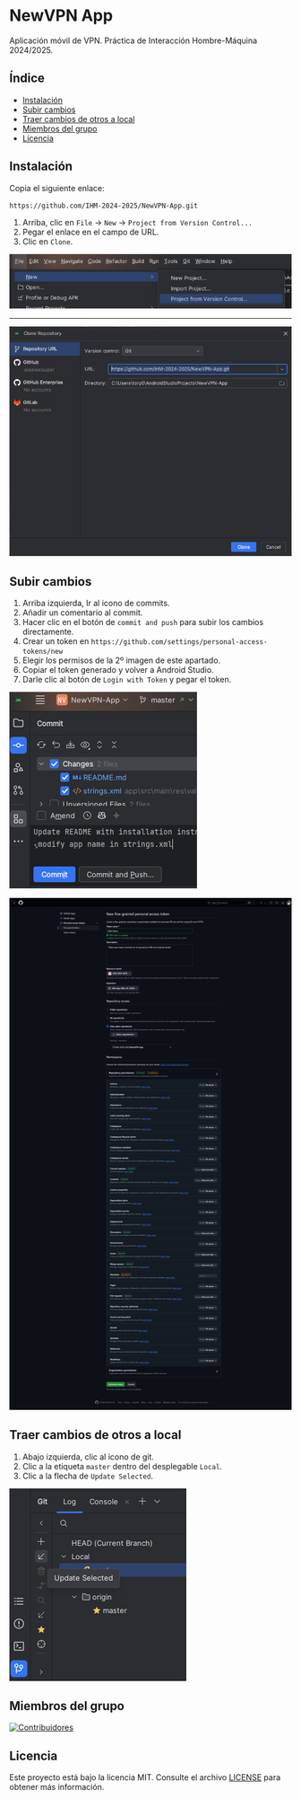 # NewVPN App

Aplicación móvil de VPN. Práctica de Interacción Hombre-Máquina 2024/2025.

## Índice

- [Instalación](#instalación)
- [Subir cambios](#subir-cambios)
- [Traer cambios de otros a local](#traer-cambios-de-otros-a-local)
- [Miembros del grupo](#miembros-del-grupo)
- [Licencia](#Licencia)

## Instalación

Copia el siguiente enlace:

```txt
https://github.com/IHM-2024-2025/NewVPN-App.git
```

1. Arriba, clic en `File` -> `New` -> `Project from Version Control...`
2. Pegar el enlace en el campo de URL.
3. Clic en `Clone`.

![Cómo clonar 1](assets/image.png)

---
![URL](assets/url.png)

## Subir cambios

1. Arriba izquierda, Ir al icono de commits.
2. Añadir un comentario al commit.
3. Hacer clic en el botón de `commit and push` para subir los cambios directamente.
4. Crear un token en `https://github.com/settings/personal-access-tokens/new`
5. Elegir los permisos de la 2º imagen de este apartado.
6. Copiar el token generado y volver a Android Studio.
7. Darle clic al botón de `Login with Token` y pegar el token.

![Commit](assets/commit.png)

![Token](assets/token.png)

## Traer cambios de otros a local

1. Abajo izquierda, clic al icono de git.
2. Clic a la etiqueta `master` dentro del desplegable `Local`.
3. Clic a la flecha de `Update Selected`.

![Pull](assets/pull.png)

## Miembros del grupo

[![Contribuidores](https://contrib.rocks/image?repo=IHM-2024-2025/NewVPN-App&max=500&columns=20)](https://github.com/IHM-2024-2025/NewVPN-App/graphs/contributors)

## Licencia

Este proyecto está bajo la licencia MIT. Consulte el archivo [LICENSE](LICENSE) para obtener más información.
